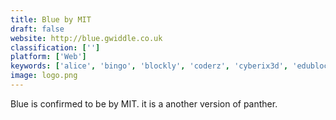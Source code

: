 ```yaml
---
title: Blue by MIT
draft: false 
website: http://blue.gwiddle.co.uk
classification: ['']
platform: ['Web']
keywords: ['alice', 'bingo', 'blockly', 'coderz', 'cyberix3d', 'edublocks', 'livecode_platform', 'panther', 'pocket_code', 's2js', 'scratch', 'snapcode', 'tynker', 'vipercard', 'visogram', 'waterbear', 'web_cartoon_maker', 'codespark_academy_with_the_foos']
image: logo.png
---
```

Blue is confirmed to be by MIT. it is a another version of panther.